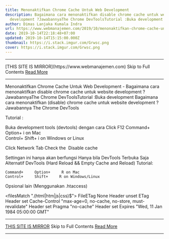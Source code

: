 ```yaml
---
title: Menonaktifkan Chrome Cache Untuk Web Development
description: Bagaimana cara menonaktifkan disable chrome cache untuk website
  development ?JawabannyaThe Chrome DevToolsTutorial :Buka development
author: Dimas Lanjaka Kumala Indra
url: https://www.webmanajemen.com/2019/10/menonaktifkan-chrome-cache-untuk-web.html
date: 2019-10-14T22:18:48+07:00
updated: 2019-10-14T15:15:00.000Z
thumbnail: https://i.stack.imgur.com/Grwsc.png
cover: https://i.stack.imgur.com/Grwsc.png
---
```


<hr/> [THIS SITE IS MIRROR](https://www.webmanajemen.com) Skip to Full Contents <a href="https://www.webmanajemen.com/2019/10/menonaktifkan-chrome-cache-untuk-web.html" rel="follow" class="button" id="read-more">Read More</a> <hr/> Menonaktifkan Chrome Cache Untuk Web Development - Bagaimana cara menonaktifkan disable chrome cache untuk website development ?JawabannyaThe Chrome DevToolsTutorial :Buka development Bagaimana cara menonaktifkan (disable) chrome cache untuk website development ?
Jawabannya The Chrome DevTools

Tutorial :

Buka development tools (devtools) dengan cara
Click F12
      Command+      Option+      i on Mac    
      Control+      Shift+      i on Windows or Linux    

Click Network Tab
Check the    Disable cache 

Settingan ini hanya akan berfungsi Hanya bila DevTools Terbuka Saja
Alternatif DevTools (Hard Reload && Empty Cache and Reload)
Tutorial: 

    Command+     Option+     R on Mac   
    Control+     Shift+     R on Windows/Linux 
 
Opsional lain (Menggunakan .htaccess)

<filesMatch "\.(html|htm|js|css)$">
  FileETag None
  <ifModule mod_headers.c>
     Header unset ETag
     Header set Cache-Control "max-age=0, no-cache, no-store, must-revalidate"
     Header set Pragma "no-cache"
     Header set Expires "Wed, 11 Jan 1984 05:00:00 GMT"
  </ifModule>
</filesMatch> <hr/> [THIS SITE IS MIRROR](https://www.webmanajemen.com) Skip to Full Contents <a href="https://www.webmanajemen.com/2019/10/menonaktifkan-chrome-cache-untuk-web.html" rel="follow" class="button" id="read-more">Read More</a> <hr/>